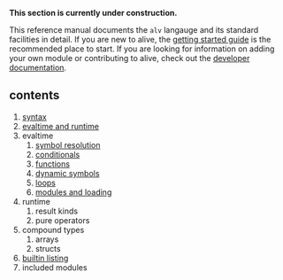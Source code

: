 __This section is currently under construction.__

This reference manual documents the `alv` langauge and its standard facilities
in detail. If you are new to alive, the [getting started guide][guide] is the
recommended place to start. If you are looking for information on adding your
own module or contributing to alive, check out the
[developer documentation](../internals/index.html).

[guide]: (../guide/index.html)

## contents

1. [syntax](01_syntax.html)
2. [evaltime and runtime](02_evaltime-and-runtime.html)
3. evaltime
   1. [symbol resolution](03-1_symbol-resolution.html)
   2. [conditionals](03-2_conditionals.html)
   3. [functions](03-3_functions.html)
   4. [dynamic symbols](03-4_dynamic-symbols.html)
   5. [loops](03-5_loops.html)
   6. [modules and loading](03-6_modules-and-loading.html)
4. runtime
   1. result kinds
   2. pure operators
5. compound types
   1. arrays
   2. structs
6. [builtin listing](builtins.html)
7. included modules
